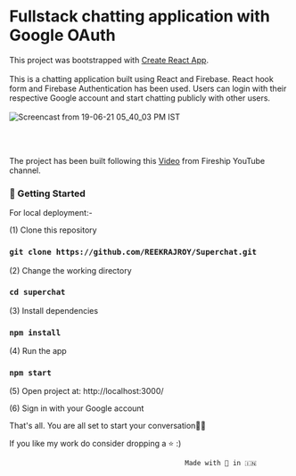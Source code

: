 # Fullstack chatting application  with Google OAuth

This project was bootstrapped with [Create React App](https://github.com/facebook/create-react-app).
<br>
<br>
This is a chatting application built using React and Firebase. React hook form and Firebase Authentication has been used. Users can login with their respective Google account and start chatting publicly with other users. 
<br>
<br>
![Screencast from 19-06-21 05_40_03 PM IST](https://user-images.githubusercontent.com/55712612/122642231-f687f600-d126-11eb-8e94-22e9628ce1cc.gif)





<br>
<br>

The project has been built following this [Video](https://www.youtube.com/watch?v=zQyrwxMPm88&list=LL&index=1) from Fireship YouTube channel.



### 🚀️ Getting Started


For local deployment:-

(1) Clone this repository
### `git clone https://github.com/REEKRAJROY/Superchat.git` 

(2) Change the working directory
### `cd superchat`

(3) Install dependencies
### `npm install`

(4) Run the app
### `npm start`

(5) Open project at: http://localhost:3000/

(6) Sign in with your Google account<br>

That's all. You are all set to start your conversation💯💯 <br>

If you like my work do consider dropping a ⭐️ :)

                                                Made with 💙️ in 🇮🇳️
